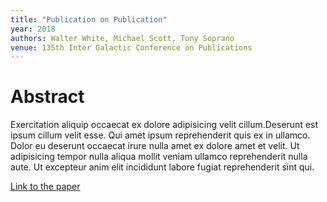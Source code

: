 ```yaml
---
title: "Publication on Publication"
year: 2018
authors: Walter White, Michael Scott, Tony Soprano
venue: 135th Inter Galactic Conference on Publications
---
```


# Abstract

Exercitation aliquip occaecat ex dolore adipisicing velit cillum.Deserunt est ipsum cillum velit esse. Qui amet ipsum reprehenderit quis ex in ullamco. Dolor eu deserunt occaecat irure nulla amet ex dolore amet et velit. Ut adipisicing tempor nulla aliqua mollit veniam ullamco reprehenderit nulla aute. Ut excepteur anim elit incididunt labore fugiat reprehenderit sint qui.

[Link to the paper](www.ieee.org)

